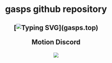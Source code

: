 <h1 align="center">
gasps github repository

  
<h2 align="center">
    
[![Typing SVG](https://readme-typing-svg.herokuapp.com?duration=3000&center=true&width=450&lines=motion.gasps.top;gasps.top;gasps.xyz;gasps.lol;gasps.win;)](gasps.top)

Motion Discord 
  
<a href = "https://discord.gg/gRSzkrbBHZ" target="_blank"><img src="https://github-production-user-asset-6210df.s3.amazonaws.com/60119170/238229140-7e551709-5943-44a3-b839-e3aeea282d87.svg"/></a>
